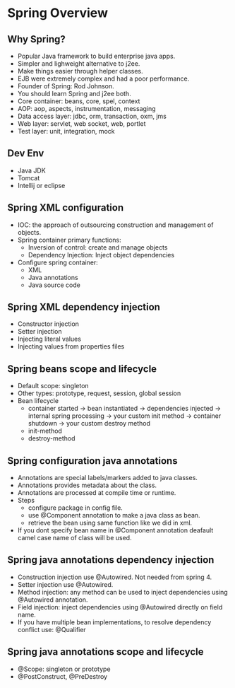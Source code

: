 # Spring Overview

## Why Spring?
- Popular Java framework to build enterprise java apps.
- Simpler and lighweight alternative to j2ee.
- Make things easier through helper classes.
- EJB were extremely complex and had a poor performance.
- Founder of Spring: Rod Johnson.
- You should learn Spring and j2ee both.
- Core container: beans, core, spel, context
- AOP: aop, aspects, instrumentation, messaging
- Data access layer: jdbc, orm, transaction, oxm, jms
- Web layer: servlet, web socket, web, portlet
- Test layer: unit, integration, mock

## Dev Env
- Java JDK
- Tomcat
- Intellij or eclipse

## Spring XML configuration
- IOC: the approach of outsourcing construction and management of objects.
- Spring container primary functions:
  - Inversion of control: create and manage objects
  - Dependency Injection: Inject object dependencies
- Configure spring container:
  - XML
  - Java annotations
  - Java source code

## Spring XML dependency injection
- Constructor injection
- Setter injection
- Injecting literal values
- Injecting values from properties files

## Spring beans scope and lifecycle
- Default scope: singleton
- Other types: prototype, request, session, global session
- Bean lifecycle 
  - container started -> bean instantiated -> dependencies injected -> internal spring processing -> your custom init method -> container shutdown -> your custom destroy method
  - init-method
  - destroy-method

## Spring configuration java annotations
- Annotations are special labels/markers added to java classes.
- Annotations provides metadata about the class.
- Annotations are processed at compile time or runtime.
- Steps
  - configure package in config file.
  - use @Component annotation to make a java class as bean.
  - retrieve the bean using same function like we did in xml.
- If you dont specify bean name in @Component annotation deafault camel case name of class will be used.

## Spring java annotations dependency injection
- Construction injection use @Autowired. Not needed from spring 4.
- Setter injection use @Autowired.
- Method injection: any method can be used to inject dependencies using @Autowired annotation.
- Field injection: inject dependencies using @Autowired directly on field name.
- If you have multiple bean implementations, to resolve dependency conflict use: @Qualifier

## Spring java annotations scope and lifecycle
- @Scope: singleton or prototype
- @PostConstruct, @PreDestroy

